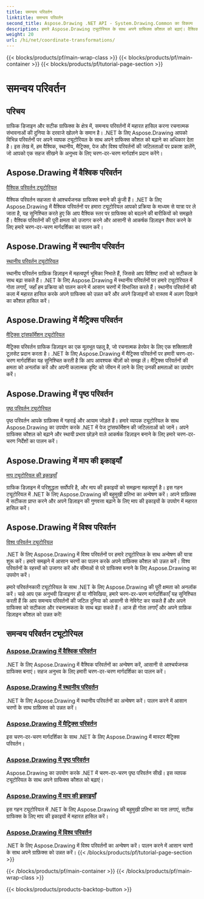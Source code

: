 ```yaml
---
title: समन्वय परिवर्तन
linktitle: समन्वय परिवर्तन
second_title: Aspose.Drawing .NET API - System.Drawing.Common का विकल्प
description: हमारे Aspose.Drawing ट्यूटोरियल के साथ अपने ग्राफिक्स कौशल को बढ़ाएं। वैश्विक, स्थानीय, मैट्रिक्स, पेज और विश्व परिवर्तनों का अन्वेषण करें, .NET में सटीक ग्राफिक्स में महारत हासिल करें।
weight: 20
url: /hi/net/coordinate-transformations/
---
```


{{< blocks/products/pf/main-wrap-class >}}
{{< blocks/products/pf/main-container >}}
{{< blocks/products/pf/tutorial-page-section >}}

# समन्वय परिवर्तन


## परिचय

ग्राफिक डिजाइन और सटीक ग्राफिक्स के क्षेत्र में, समन्वय परिवर्तनों में महारत हासिल करना रचनात्मक संभावनाओं की दुनिया के दरवाजे खोलने के समान है। .NET के लिए Aspose.Drawing आपको विभिन्न परिवर्तनों पर अपने व्यापक ट्यूटोरियल के साथ अपने ग्राफिक्स कौशल को बढ़ाने का अधिकार देता है। इस लेख में, हम वैश्विक, स्थानीय, मैट्रिक्स, पेज और विश्व परिवर्तनों की जटिलताओं पर प्रकाश डालेंगे, जो आपको एक सहज सीखने के अनुभव के लिए चरण-दर-चरण मार्गदर्शन प्रदान करेंगे।

## Aspose.Drawing में वैश्विक परिवर्तन
[वैश्विक परिवर्तन ट्यूटोरियल](./global-transformation/)

वैश्विक परिवर्तन सहजता से आश्चर्यजनक ग्राफिक्स बनाने की कुंजी हैं। .NET के लिए Aspose.Drawing में वैश्विक परिवर्तनों पर हमारा ट्यूटोरियल आपको प्रक्रिया के माध्यम से यात्रा पर ले जाता है, यह सुनिश्चित करते हुए कि आप वैश्विक स्तर पर ग्राफिक्स को बदलने की बारीकियों को समझते हैं। वैश्विक परिवर्तनों की पूरी क्षमता को उजागर करने और आसानी से आकर्षक डिज़ाइन तैयार करने के लिए हमारे चरण-दर-चरण मार्गदर्शिका का पालन करें।

## Aspose.Drawing में स्थानीय परिवर्तन
[स्थानीय परिवर्तन ट्यूटोरियल](./local-transformation/)

स्थानीय परिवर्तन ग्राफ़िक डिज़ाइन में महत्वपूर्ण भूमिका निभाते हैं, जिससे आप विशिष्ट तत्वों को सटीकता के साथ बढ़ा सकते हैं। .NET के लिए Aspose.Drawing में स्थानीय परिवर्तनों पर हमारे ट्यूटोरियल में गोता लगाएँ, जहाँ हम प्रक्रिया को पालन करने में आसान चरणों में विभाजित करते हैं। स्थानीय परिवर्तनों की कला में महारत हासिल करके अपने ग्राफिक्स को उन्नत करें और अपने डिजाइनों को वास्तव में अलग दिखाने का कौशल हासिल करें।

## Aspose.Drawing में मैट्रिक्स परिवर्तन
[मैट्रिक्स ट्रांसफॉर्मेशन ट्यूटोरियल](./matrix-transformations/)

मैट्रिक्स परिवर्तन ग्राफिक डिज़ाइन का एक मूलभूत पहलू है, जो रचनात्मक हेरफेर के लिए एक शक्तिशाली टूलसेट प्रदान करता है। .NET के लिए Aspose.Drawing में मैट्रिक्स परिवर्तनों पर हमारी चरण-दर-चरण मार्गदर्शिका यह सुनिश्चित करती है कि आप आवश्यक चीज़ों को समझ लें। मैट्रिक्स परिवर्तनों की क्षमता को अनलॉक करें और अपनी कलात्मक दृष्टि को जीवन में लाने के लिए उनकी क्षमताओं का उपयोग करें।

## Aspose.Drawing में पृष्ठ परिवर्तन
[पृष्ठ परिवर्तन ट्यूटोरियल](./page-transformation/)

पृष्ठ परिवर्तन आपके ग्राफ़िक्स में गहराई और आयाम जोड़ते हैं। हमारे व्यापक ट्यूटोरियल के साथ Aspose.Drawing का उपयोग करके .NET में पेज ट्रांसफॉर्मेशन की जटिलताओं को जानें। अपने ग्राफिक्स कौशल को बढ़ाने और स्थायी प्रभाव छोड़ने वाले आकर्षक डिज़ाइन बनाने के लिए हमारे चरण-दर-चरण निर्देशों का पालन करें।

## Aspose.Drawing में माप की इकाइयाँ
[माप ट्यूटोरियल की इकाइयाँ](./units-of-measure/)

ग्राफिक डिज़ाइन में परिशुद्धता सर्वोपरि है, और माप की इकाइयों को समझना महत्वपूर्ण है। इस गहन ट्यूटोरियल में .NET के लिए Aspose.Drawing की बहुमुखी प्रतिभा का अन्वेषण करें। अपने ग्राफ़िक्स में सटीकता प्राप्त करने और अपने डिज़ाइन की गुणवत्ता बढ़ाने के लिए माप की इकाइयों के उपयोग में महारत हासिल करें।

## Aspose.Drawing में विश्व परिवर्तन
[विश्व परिवर्तन ट्यूटोरियल](./world-transformation/)

.NET के लिए Aspose.Drawing में विश्व परिवर्तनों पर हमारे ट्यूटोरियल के साथ अन्वेषण की यात्रा शुरू करें। हमारे समझने में आसान चरणों का पालन करके अपने ग्राफ़िक्स कौशल को उन्नत करें। विश्व परिवर्तनों के रहस्यों को उजागर करें और सीमाओं से परे ग्राफिक्स बनाने के लिए Aspose.Drawing का उपयोग करें।

हमारे परिवर्तनकारी ट्यूटोरियल के साथ .NET के लिए Aspose.Drawing की पूरी क्षमता को अनलॉक करें। चाहे आप एक अनुभवी डिजाइनर हों या नौसिखिया, हमारे चरण-दर-चरण मार्गदर्शिकाएँ यह सुनिश्चित करती हैं कि आप समन्वय परिवर्तनों की जटिल दुनिया को आसानी से नेविगेट कर सकते हैं और अपने ग्राफिक्स को सटीकता और रचनात्मकता के साथ बढ़ा सकते हैं। आज ही गोता लगाएँ और अपने ग्राफ़िक डिज़ाइन कौशल को उन्नत करें!
## समन्वय परिवर्तन ट्यूटोरियल
### [Aspose.Drawing में वैश्विक परिवर्तन](./global-transformation/)
.NET के लिए Aspose.Drawing में वैश्विक परिवर्तनों का अन्वेषण करें, आसानी से आश्चर्यजनक ग्राफिक्स बनाएं। सहज अनुभव के लिए हमारी चरण-दर-चरण मार्गदर्शिका का पालन करें।
### [Aspose.Drawing में स्थानीय परिवर्तन](./local-transformation/)
.NET के लिए Aspose.Drawing में स्थानीय परिवर्तनों का अन्वेषण करें। पालन करने में आसान चरणों के साथ ग्राफ़िक्स को उन्नत करें।
### [Aspose.Drawing में मैट्रिक्स परिवर्तन](./matrix-transformations/)
इस चरण-दर-चरण मार्गदर्शिका के साथ .NET के लिए Aspose.Drawing में मास्टर मैट्रिक्स परिवर्तन।
### [Aspose.Drawing में पृष्ठ परिवर्तन](./page-transformation/)
Aspose.Drawing का उपयोग करके .NET में चरण-दर-चरण पृष्ठ परिवर्तन सीखें। इस व्यापक ट्यूटोरियल के साथ अपने ग्राफिक्स कौशल को बढ़ाएं।
### [Aspose.Drawing में माप की इकाइयाँ](./units-of-measure/)
इस गहन ट्यूटोरियल में .NET के लिए Aspose.Drawing की बहुमुखी प्रतिभा का पता लगाएं, सटीक ग्राफिक्स के लिए माप की इकाइयों में महारत हासिल करें।
### [Aspose.Drawing में विश्व परिवर्तन](./world-transformation/)
.NET के लिए Aspose.Drawing में विश्व परिवर्तनों का अन्वेषण करें। पालन करने में आसान चरणों के साथ अपने ग्राफ़िक्स को उन्नत करें।
{{< /blocks/products/pf/tutorial-page-section >}}

{{< /blocks/products/pf/main-container >}}
{{< /blocks/products/pf/main-wrap-class >}}

{{< blocks/products/products-backtop-button >}}
